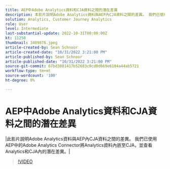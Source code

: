 ```yaml
---
title: AEP中Adobe Analytics資料和CJA資料之間的潛在差異
description: 本影片說明Adobe Analytics資料與AEP內CJA資料之間的差異。 我們已使用AEP中的Adobe Analytics Connector將Analytics資料內嵌至CJA，並查看Analytics和CJA內的潛在差異。
solution: Analytics, Customer Journey Analytics
role: User
level: Intermediate
last-substantial-update: 2022-10-31T00:00:00Z
kt: 11250
thumbnail: 3409876.jpeg
article-created-by: Sean Schnoor
article-created-date: "10/31/2022 3:21:00 PM"
article-published-by: Sean Schnoor
article-published-date: "10/31/2022 3:21:00 PM"
source-git-commit: 67bd3801417b52683c0cd0d669e6104a44ab5721
workflow-type: tm+mt
source-wordcount: '100'
ht-degree: 0%

---
```



# AEP中Adobe Analytics資料和CJA資料之間的潛在差異

|此影片說明Adobe Analytics資料與AEP內CJA資料之間的差異。 我們已使用AEP中的Adobe Analytics Connector將Analytics資料內嵌至CJA，並查看Analytics和CJA內的潛在差異。|

>[!VIDEO](https://video.tv.adobe.com/v/3409876/?quality=12&learn=on)
